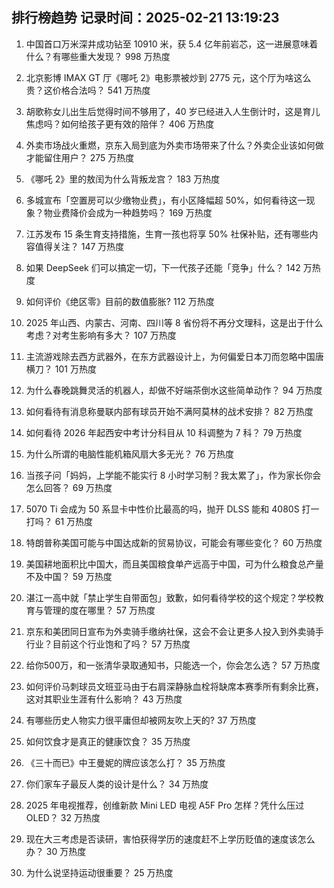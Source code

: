 
## 排行榜趋势 记录时间：2025-02-21 13:19:23
  
  1. 中国首口万米深井成功钻至 10910 米，获 5.4 亿年前岩芯，这一进展意味着什么？有哪些重大发现？ 998 万热度
    
  2. 北京影博 IMAX GT 厅《哪吒 2》电影票被炒到 2775 元，这个厅为啥这么贵？这价格合法吗？ 541 万热度
    
  3. 胡歌称女儿出生后觉得时间不够用了，40 岁已经进入人生倒计时，这是育儿焦虑吗？如何给孩子更有效的陪伴？ 406 万热度
    
  4. 外卖市场战火重燃，京东入局到底为外卖市场带来了什么？外卖企业该如何做才能留住用户？ 275 万热度
    
  5. 《哪吒 2》里的敖闰为什么背叛龙宫？ 183 万热度
    
  6. 多城宣布「空置房可以少缴物业费」，有小区降幅超 50%，如何看待这一现象？物业费降价会成为一种趋势吗？ 169 万热度
    
  7. 江苏发布 15 条生育支持措施，生育一孩也将享 50% 社保补贴，还有哪些内容值得关注？ 147 万热度
    
  8. 如果 DeepSeek 们可以搞定一切，下一代孩子还能「竞争」什么？ 142 万热度
    
  9. 如何评价《绝区零》目前的数值膨胀? 112 万热度
    
  10. 2025 年山西、内蒙古、河南、四川等 8 省份将不再分文理科，这是出于什么考虑？对考生影响有多大？ 107 万热度
    
  11. 主流游戏除去西方武器外，在东方武器设计上，为何偏爱日本刀而忽略中国唐横刀？ 101 万热度
    
  12. 为什么春晚跳舞灵活的机器人，却做不好端茶倒水这些简单动作？ 94 万热度
    
  13. 如何看待有消息称曼联内部有球员开始不满阿莫林的战术安排？ 82 万热度
    
  14. 如何看待 2026 年起西安中考计分科目从 10 科调整为 7 科？ 79 万热度
    
  15. 为什么所谓的电脑性能机箱风扇大多无光？ 76 万热度
    
  16. 当孩子问「妈妈，上学能不能实行 8 小时学习制？我太累了」，作为家长你会怎么回答？ 69 万热度
    
  17. 5070 Ti 会成为 50 系显卡中性价比最高的吗，抛开 DLSS 能和 4080S 打一打吗？ 61 万热度
    
  18. 特朗普称美国可能与中国达成新的贸易协议，可能会有哪些变化？ 60 万热度
    
  19. 美国耕地面积比中国大，而且美国粮食单产远高于中国，可为什么粮食总产量不及中国？ 59 万热度
    
  20. 湛江一高中就「禁止学生自带面包」致歉，如何看待学校的这个规定？学校教育与管理的度在哪里？ 57 万热度
    
  21. 京东和美团同日宣布为外卖骑手缴纳社保，这会不会让更多人投入到外卖骑手行业？目前这个行业饱和了吗？ 57 万热度
    
  22. 给你500万，和一张清华录取通知书，只能选一个，你会怎么选？ 57 万热度
    
  23. 如何评价马刺球员文班亚马由于右肩深静脉血栓将缺席本赛季所有剩余比赛，这对其职业生涯有什么影响？ 43 万热度
    
  24. 有哪些历史人物实力很平庸但却被网友吹上天的? 37 万热度
    
  25. 如何饮食才是真正的健康饮食？ 35 万热度
    
  26. 《三十而已》中王曼妮的牌应该怎么打？ 35 万热度
    
  27. 你们家车子最反人类的设计是什么？ 34 万热度
    
  28. 2025 年电视推荐，创维新款 Mini LED 电视 A5F Pro 怎样？凭什么压过 OLED？ 32 万热度
    
  29. 现在大三考虑是否读研，害怕获得学历的速度赶不上学历贬值的速度该怎么办？ 30 万热度
    
  30. 为什么说坚持运动很重要？ 25 万热度
    